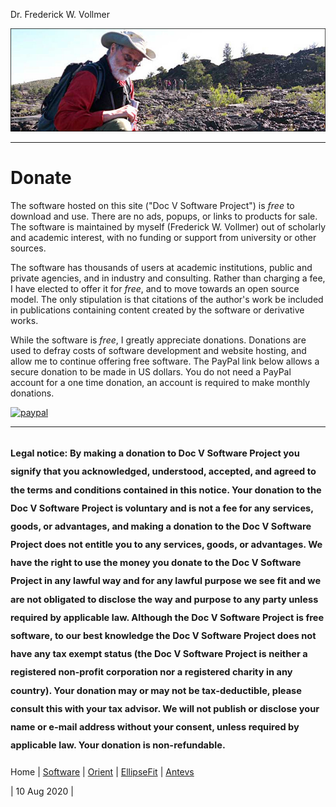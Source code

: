 Dr. Frederick W. Vollmer

![DocV](images/Craters.jpg)

---

# Donate

The software hosted on this site ("Doc V Software Project") is <i>free</i> to download and use. There are no ads, popups, or links to products for sale. The software is maintained by myself (Frederick W. Vollmer) out of scholarly and academic interest, with no funding or support from university or other sources. 

The software has thousands of users at academic institutions, public and private agencies, and in industry and consulting. Rather than charging a fee, I have elected to offer it for <i>free</i>, and to move towards an open source model. The only stipulation is that citations of the author's work be included in publications containing content created by the software or derivative works.

While the software is <i>free</i>, I greatly appreciate donations. Donations are used to defray costs of software development and website hosting, and allow me to continue offering free software. The PayPal link below allows a secure donation to be made in US dollars. You do not need a PayPal account for a one time donation, an account is required to make monthly donations. 

<!---
<form action="https://www.paypal.com/cgi-bin/webscr" method="post" target="_top">
<input type="hidden" name="cmd" value="_donations" />
<input type="hidden" name="business" value="SQSR3MW6ARE42" />
<input type="hidden" name="item_name" value="Doc V Software Project" />
<input type="hidden" name="currency_code" value="USD" />
<input type="image" <img alt="" src="https://www.paypal.com/en_US/i/scr/pixel.gif" width="1" height="1" />
</form>
--->

<!---
<form action="https://www.paypal.com/cgi-bin/webscr" method="post" target="_top">
<input type="hidden" name="cmd" value="_donations" />
<input type="hidden" name="business" value="SQSR3MW6ARE42" />
<input type="hidden" name="item_name" value="Doc V Software Project" />
<input type="hidden" name="currency_code" value="USD" />
<input type="image" src="https://www.paypalobjects.com/en_US/i/btn/btn_donateCC_LG.gif" border="0" name="submit" title="PayPal - The safer, easier way to pay online!" alt="Donate with PayPal button" />
<img alt="" border="0" src="https://www.paypal.com/en_US/i/scr/pixel.gif" width="1" height="1" />
</form>
--->

<!---
[![paypal](https://www.paypalobjects.com/en_US/i/btn/btn_donateCC_LG.gif)](https://www.paypal.com/cgi-bin/webscr?cmd=_donations&hosted_button_id=SQSR3MW6ARE42)
--->

[![paypal](https://www.paypalobjects.com/en_US/i/btn/btn_donateCC_LG.gif)](https://paypal.me/vollmerf)

<!---[paypal](paypal.me/vollmerf)--->

---
<sub><sup>
Legal notice: By making a donation to Doc V Software Project you signify that you acknowledged, understood, accepted, and agreed to the terms and conditions contained in this notice. Your donation to the Doc V Software Project is voluntary and is not a fee for any services, goods, or advantages, and making a donation to the Doc V Software Project does not entitle you to any services, goods, or advantages. We have the right to use the money you donate to the Doc V Software Project in any lawful way and for any lawful purpose we see fit and we are not obligated to disclose the way and purpose to any party unless required by applicable law. Although the Doc V Software Project is free software, to our best knowledge the Doc V Software Project does not have any tax exempt status (the Doc V Software Project is neither a registered non-profit corporation nor a registered charity in any country). Your donation may or may not be tax-deductible, please consult this with your tax advisor. We will not publish or disclose your name or e-mail address without your consent, unless required by applicable law. Your donation is non-refundable.
</sup></sub>
---

Home | [Software](software/) | [Orient](orient/) | [EllipseFit](ellipsefit/) | [Antevs](antevs/)

| 10 Aug 2020 |